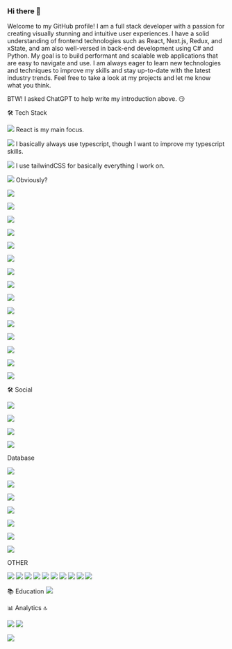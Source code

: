 ### Hi there 👋

Welcome to my GitHub profile! I am a full stack developer with a passion for creating visually stunning and intuitive user experiences. I have a solid understanding of frontend technologies such as React, Next.js, Redux, and xState, and am also well-versed in back-end development using C# and Python. My goal is to build performant and scalable web applications that are easy to navigate and use. I am always eager to learn new technologies and techniques to improve my skills and stay up-to-date with the latest industry trends. Feel free to take a look at my projects and let me know what you think.

BTW! I asked ChatGPT to help write my introduction above. 😏

🛠️ Tech Stack

![](https://badges.aleen42.com/src/react.svg)
React is my main focus.

![](https://badges.aleen42.com/src/typescript.svg)
I basically always use typescript, though I want to improve my typescript skills.

![](https://badges.aleen42.com/src/tailwindcss.svg)
I use tailwindCSS for basically everything I work on.

![](https://badges.aleen42.com/src/javascript.svg)
Obviously?

![](https://badges.aleen42.com/src/github.svg)

![](https://badges.aleen42.com/src/java.svg)

![](https://badges.aleen42.com/src/vue.svg)

![](https://badges.aleen42.com/src/visual_studio_code.svg)

![](https://badges.aleen42.com/src/docker.svg)

![](https://badges.aleen42.com/src/python.svg)

![](https://badges.aleen42.com/src/redux.svg)

![](https://badges.aleen42.com/src/visual_studio.svg)

![](https://badges.aleen42.com/src/preact.svg)

![](https://badges.aleen42.com/src/jest_1.svg)

![](https://badges.aleen42.com/src/react-router.svg)

![](https://badges.aleen42.com/src/npm.svg)

![](https://badges.aleen42.com/src/soundcloud.svg)

![](https://badges.aleen42.com/src/spotify.svg)

![](https://badges.aleen42.com/src/bitcoin.svg)


🛠️ Social

![](https://badges.aleen42.com/src/airbnb.svg)

![](https://badges.aleen42.com/src/youtube.svg)

![](https://badges.aleen42.com/src/facebook.svg)

![](https://badges.aleen42.com/src/instagram.svg)

Database

![](https://img.shields.io/badge/SQLite-07405E?style=for-the-badge&logo=sqlite&logoColor=white)

![](https://img.shields.io/badge/redis-%23DD0031.svg?&style=for-the-badge&logo=redis&logoColor=white)

![](https://img.shields.io/badge/PostgreSQL-316192?style=for-the-badge&logo=postgresql&logoColor=white)

![](https://img.shields.io/badge/MySQL-005C84?style=for-the-badge&logo=mysql&logoColor=white)

![](https://img.shields.io/badge/Microsoft%20SQL%20Server-CC2927?style=for-the-badge&logo=microsoft%20sql%20server&logoColor=white)

![](https://img.shields.io/badge/Elastic_Search-005571?style=for-the-badge&logo=elasticsearch&logoColor=white)

![](https://img.shields.io/badge/Oracle-F80000?style=for-the-badge&logo=oracle&logoColor=black)



OTHER

![](https://img.shields.io/badge/Heroku-430098?style=for-the-badge&logo=heroku&logoColor=white)
![](https://img.shields.io/badge/Medium-12100E?style=for-the-badge&logo=medium&logoColor=white)
![](https://img.shields.io/badge/Blogger-FF5722?style=for-the-badge&logo=blogger&logoColor=white)
![](https://img.shields.io/badge/Wordpress-21759B?style=for-the-badge&logo=wordpress&logoColor=white)
![](https://img.shields.io/badge/Netlify-00C7B7?style=for-the-badge&logo=netlify&logoColor=white)
![](https://img.shields.io/badge/Terraform-7B42BC?style=for-the-badge&logo=terraform&logoColor=white)
![](https://img.shields.io/badge/Vercel-000000?style=for-the-badge&logo=vercel&logoColor=white)
![](https://img.shields.io/badge/Adobe%20Lightroom-31A8FF?style=for-the-badge&logo=Adobe%20Lightroom&logoColor=white)
![](https://img.shields.io/badge/blender-%23F5792A.svg?style=for-the-badge&logo=blender&logoColor=white)
![](https://img.shields.io/badge/Inkscape-000000?style=for-the-badge&logo=Inkscape&logoColor=white)

📚 Education
![](https://img.shields.io/badge/Duolingo-58CC02?style=for-the-badge&logo=Duolingo&logoColor=white)


📊 Analytics 🔝

![](https://img.shields.io/badge/Google%20Analytics-E37400?style=for-the-badge&logo=google%20analytics&logoColor=white)
![](https://img.shields.io/badge/hotjar-FD3A5C?style=for-the-badge&logo=hotjar&logoColor=white)
![]()



![](https://komarev.com/ghpvc/?username=doussy&color=green&label=)

<!--
**Doussy/Doussy** is a ✨ _special_ ✨ repository because its `README.md` (this file) appears on your GitHub profile.

Here are some ideas to get you started:

- 🔭 I’m currently working on ...
- 🌱 I’m currently learning ...
- 👯 I’m looking to collaborate on ...
- 🤔 I’m looking for help with ...
- 💬 Ask me about ...
- 📫 How to reach me: ...
- 😄 Pronouns: ...
- ⚡ Fun fact: ...
-->

